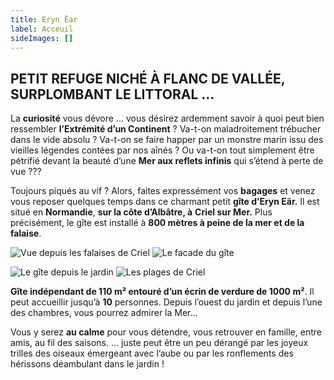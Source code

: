 ```yaml
---
title: Eryn Ëar
label: Acceuil
sideImages: []
---
```


## PETIT REFUGE NICHÉ À FLANC DE VALLÉE,  SURPLOMBANT LE LITTORAL …

La **curiosité** vous dévore … vous désirez ardemment savoir à quoi peut bien ressembler **l’Extrémité d’un Continent** ? Va-t-on maladroitement trébucher dans le vide absolu ? Va-t-on se faire happer par un monstre marin issu des vieilles légendes contées par nos aînés ? Ou va-t-on tout simplement être pétrifié devant la beauté d’une **Mer aux reflets infinis** qui s’étend à perte de vue ???

Toujours piqués au vif ? Alors, faites expressément vos **bagages** et venez vous reposer quelques temps dans ce charmant petit **gîte d’Eryn Eär.** Il est situé en **Normandie**, **sur la côte d’Albâtre, à** **Criel sur Mer.** Plus précisément, le gîte est installé à **800 mètres à peine de la mer et de la falaise**.

![Vue depuis les falaises de Criel](/uploads/accueil_7.jpg) ![Le facade du gîte](/uploads/accueil_8.jpg) 

![Le gîte depuis le jardin](/uploads/accueil_5.jpg) ![Les plages de Criel](/uploads/accueil_6.jpg)

**Gîte indépendant de 110 m² entouré d’un écrin de verdure de 1000 m²**. Il peut accueillir jusqu’à **10** personnes. Depuis l’ouest du jardin et depuis l’une des chambres, vous pourrez admirer la Mer…

Vous y serez **au calme** pour vous détendre, vous retrouver en famille, entre amis, au fil des saisons. … juste peut être un peu dérangé par les joyeux trilles des oiseaux émergeant avec l’aube ou par les ronflements des hérissons déambulant dans le jardin !
